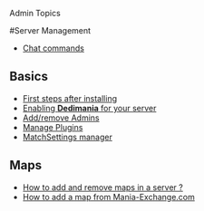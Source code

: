 ﻿Admin Topics

#Server Management
* [Chat commands](admin_chat.md)

## Basics
* [First steps after installing](admin_first.md)
* [Enabling **Dedimania** for your server](admin_dedimania.md)
* [Add/remove Admins](admin_groups.md)
* [Manage Plugins](admin_plugins.md)
* [MatchSettings manager](admin_matchsettings.md)

## Maps
* [How to add and remove maps in a server ?](admin_maps.md)
* [How to add a map from Mania-Exchange.com](admin_mx.md)
